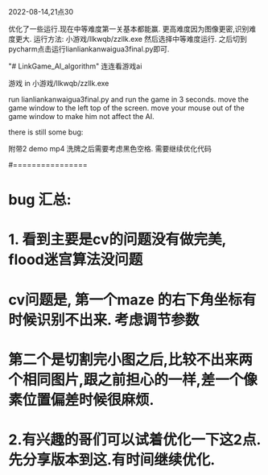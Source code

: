 2022-08-14,21点30

优化了一些运行.现在中等难度第一关基本都能赢.
更高难度因为图像更密,识别难度更大.
运行方法:
 小游戏/llkwqb/zzllk.exe
 然后选择中等难度运行.
 之后切到pycharm点击运行lianliankanwaigua3final.py即可.










"# LinkGame_AI_algorithm" 
连连看游戏ai

游戏 in 小游戏/llkwqb/zzllk.exe


run lianliankanwaigua3final.py
and run the game in 3 seconds. move the game window to the left top of the screen.
move your mouse out of the game window to make him not affect the AI.


there is still some bug:

附带2 demo mp4
洗牌之后需要考虑黑色空格. 需要继续优化代码

#================
# bug 汇总:
#   1.  看到主要是cv的问题没有做完美, flood迷宫算法没问题
#       cv问题是, 第一个maze 的右下角坐标有时候识别不出来. 考虑调节参数
#                 第二个是切割完小图之后,比较不出来两个相同图片,跟之前担心的一样,差一个像素位置偏差时候很麻烦.
#  2.有兴趣的哥们可以试着优化一下这2点. 先分享版本到这.有时间继续优化.
